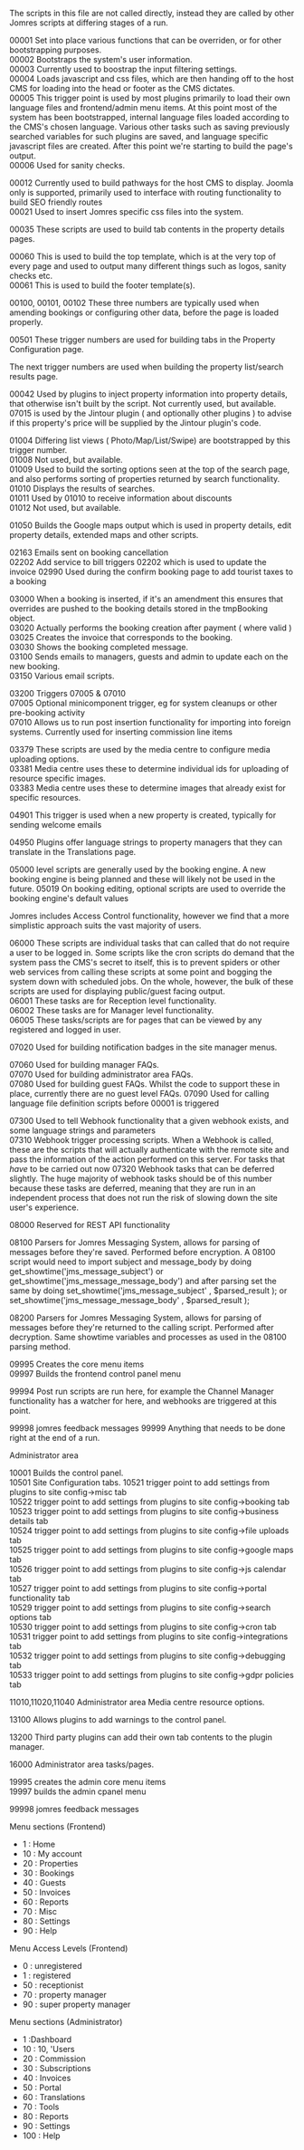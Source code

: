 The scripts in this file are not called directly, instead they are called by other Jomres scripts at differing stages of a run.


00001 Set into place various functions that can be overriden, or for other bootstrapping purposes.  
00002 Bootstraps the system's user information.  
00003 Currently used to boostrap the input filtering settings.  
00004 Loads javascript and css files, which are then handing off to the host CMS for loading into the head or footer as the CMS dictates.  
00005 This trigger point is used by most plugins primarily to load their own language files and frontend/admin menu items. At this point most of the system has been bootstrapped, internal language files loaded according to the CMS's chosen language. Various other tasks such as saving previously searched variables for such plugins are saved, and language specific javascript files are created. After this point we're starting to build the page's output.  
00006 Used for sanity checks.  

00012 Currently used to build pathways for the host CMS to display. Joomla only is supported, primarily used to interface with routing functionality to build SEO friendly routes  
00021 Used to insert Jomres specific css files into the system.  

00035 These scripts are used to build tab contents in the property details pages.

00060 This is used to build the top template, which is at the very top of every page and used to output many different things such as logos, sanity checks etc.  
00061 This is used to build the footer template(s).

00100, 00101, 00102 These three numbers are typically used when amending bookings or configuring other data, before the page is loaded properly.

00501 These trigger numbers are used for building tabs in the Property Configuration page.

The next trigger numbers are used when building the property list/search results page.

00042 Used by plugins to inject property information into property details, that otherwise isn't built by the script. Not currently used, but available.  
07015 is used by the Jintour plugin ( and optionally other plugins ) to advise if this property's price will be supplied by the Jintour plugin's code.

01004 Differing list views ( Photo/Map/List/Swipe) are bootstrapped by this trigger number.  
01008 Not used, but available.  
01009 Used to build the sorting options seen at the top of the search page, and also performs sorting of properties returned by search functionality.  
01010 Displays the results of searches.  
01011 Used by 01010 to receive information about discounts  
01012 Not used, but available.

01050 Builds the Google maps output which is used in property details, edit property details, extended maps and other scripts.

02163 Emails sent on booking cancellation  
02202 Add service to bill triggers 02202 which is used to update the invoice
02990 Used during the confirm booking page to add tourist taxes to a booking

03000 When a booking is inserted, if it's an amendment this ensures that overrides are pushed to the booking details stored in the tmpBooking object.  
03020 Actually performs the booking creation after payment ( where valid )  
03025 Creates the invoice that corresponds to the booking.  
03030 Shows the booking completed message.  
03100 Sends emails to managers, guests and admin to update each on the new booking.  
03150 Various email scripts.

03200 Triggers 07005 & 07010  
07005 Optional minicomponent trigger, eg for system cleanups or other pre-booking activity  
07010 Allows us to run post insertion functionality for importing into foreign systems. Currently used for inserting commission line items

03379 These scripts are used by the media centre to configure media uploading options.  
03381 Media centre uses these to determine individual ids for uploading of resource specific images.  
03383 Media centre uses these to determine images that already exist for specific resources.

04901 This trigger is used when a new property is created, typically for sending welcome emails

04950 Plugins offer language strings to property managers that they can translate in the Translations page.

05000 level scripts are generally used by the booking engine. A new booking engine is being planned and these will likely not be used in the future.
05019 On booking editing, optional scripts are used to override the booking engine's default values

Jomres includes Access Control functionality, however we find that a more simplistic approach suits the vast majority of users.  
 
06000 These scripts are individual tasks that can called that do not require a user to be logged in. Some scripts like the cron scripts do demand that the system pass the CMS's secret to itself, this is to prevent spiders or other web services from calling these scripts at some point and bogging the system down with scheduled jobs. On the whole, however, the bulk of these scripts are used for displaying public/guest facing output.  
06001 These tasks are for Reception level functionality.  
06002 These tasks are for Manager level functionality.  
06005 These tasks/scripts are for pages that can be viewed by any registered and logged in user.

07020 Used for building notification badges in the site manager menus.

07060 Used for building manager FAQs.  
07070 Used for building administrator area FAQs.  
07080 Used for building guest FAQs. Whilst the code to support these in place, currently there are no guest level FAQs.
07090 Used for calling language file definition scripts before 00001 is triggered

07300 Used to tell Webhook functionality that a given webhook exists, and some language strings and parameters  
07310 Webhook trigger processing scripts. When a Webhook is called, these are the scripts that will actually authenticate with the remote site and pass the information of the action performed on this server. For tasks that *have* to be carried out now
07320 Webhook tasks that can be deferred slightly. The huge majority of webhook tasks should be of this number because these tasks are deferred, meaning that they are run in an independent process that does not run the risk of slowing down the site user's experience.

08000 Reserved for REST API functionality

08100 Parsers for Jomres Messaging System, allows for parsing of messages before they're saved. Performed before encryption. A 08100 script would need to import subject and message_body by doing  get_showtime('jms_message_subject') or get_showtime('jms_message_message_body') and after parsing set the same by doing set_showtime('jms_message_subject' , $parsed_result ); or set_showtime('jms_message_message_body' , $parsed_result );

08200 Parsers for Jomres Messaging System, allows for parsing of messages before they're returned to the calling script. Performed after decryption. Same showtime variables and processes as used in the 08100 parsing method.


09995 Creates the core menu items  
09997 Builds the frontend control panel menu

99994 Post run scripts are run here, for example the Channel Manager functionality has a watcher for here, and webhooks are triggered at this point.

99998 jomres feedback messages
99999 Anything that needs to be done right at the end of a run.

Administrator area

10001 Builds the control panel.  
10501 Site Configuration tabs.
10521 trigger point to add settings from plugins to site config->misc tab  
10522 trigger point to add settings from plugins to site config->booking tab  
10523 trigger point to add settings from plugins to site config->business details tab  
10524 trigger point to add settings from plugins to site config->file uploads tab  
10525 trigger point to add settings from plugins to site config->google maps tab  
10526 trigger point to add settings from plugins to site config->js calendar tab  
10527 trigger point to add settings from plugins to site config->portal functionality tab  
10529 trigger point to add settings from plugins to site config->search options tab  
10530 trigger point to add settings from plugins to site config->cron tab  
10531 trigger point to add settings from plugins to site config->integrations tab  
10532 trigger point to add settings from plugins to site config->debugging tab  
10533 trigger point to add settings from plugins to site config->gdpr policies tab  
  
11010,11020,11040 Administrator area Media centre resource options.

13100 Allows plugins to add warnings to the control panel.

13200 Third party plugins can add their own tab contents to the plugin manager.

16000 Administrator area tasks/pages.

19995 creates the admin core menu items  
19997 builds the admin cpanel menu

99998 jomres feedback messages

Menu sections (Frontend)

* 1 : Home
* 10 : My account
* 20 : Properties
* 30 : Bookings
* 40 : Guests
* 50 : Invoices
* 60 : Reports
* 70 : Misc
* 80 : Settings
* 90 : Help

Menu Access Levels (Frontend)

* 0  : unregistered
* 1  : registered
* 50 : receptionist
* 70 : property manager
* 90 : super property manager


Menu sections (Administrator)

* 1 :Dashboard
* 10 : 10, 'Users
* 20 : Commission
* 30 : Subscriptions
* 40 : Invoices
* 50 : Portal
* 60 : Translations
* 70 : Tools
* 80 : Reports
* 90 : Settings
* 100 : Help
